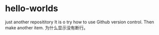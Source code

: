 # hello-worlds
just another reposititory
It is o try how to use Github version control.
Then make another item. 
为什么显示没有断行。
